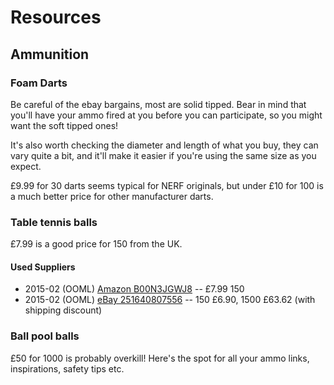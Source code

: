 # Resources

## Ammunition

### Foam Darts

Be careful of the ebay bargains, most are solid tipped. Bear in mind that you'll have your ammo fired at you 
before you can participate, so you might want the soft tipped ones!

It's also worth checking the diameter and length of what you buy, they can vary quite a bit, and it'll make 
it easier if you're using the same size as you expect. 

£9.99 for 30 darts seems typical for NERF originals, but under £10 for 100 is a much better price for other 
manufacturer darts. 

### Table tennis balls

£7.99 is a good price for 150 from the UK. 

#### Used Suppliers
* 2015-02 (OOML) [Amazon B00N3JGWJ8](http://www.amazon.co.uk/Outdoortips-150pcs-Tennis-Sports-Practice/dp/B00N3JGWJ8/ref=sr_1_4?ie=UTF8&qid=1423316601&sr=8-4&keywords=pingpong+balls+150) -- £7.99 150
* 2015-02 (OOML) [eBay 251640807556](http://www.ebay.co.uk/itm/251640807556) -- 150 £6.90, 1500 £63.62 (with shipping discount)
	
### Ball pool balls

£50 for 1000 is probably overkill!
Here's the spot for all your ammo links, inspirations, safety tips etc.

